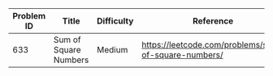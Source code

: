 | Problem ID | Title | Difficulty | Reference
| --- | --- | --- | ---
| 633 | Sum of Square Numbers | Medium | https://leetcode.com/problems/sum-of-square-numbers/
